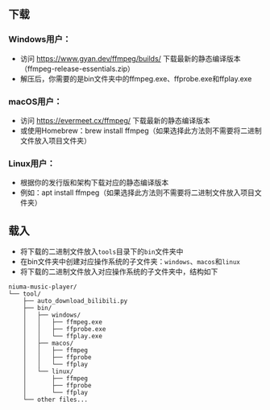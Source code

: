 ## 下载

### Windows用户：

- 访问 https://www.gyan.dev/ffmpeg/builds/ 下载最新的静态编译版本（ffmpeg-release-essentials.zip）
- 解压后，你需要的是bin文件夹中的ffmpeg.exe、ffprobe.exe和ffplay.exe


### macOS用户：

- 访问 https://evermeet.cx/ffmpeg/ 下载最新的静态编译版本
- 或使用Homebrew：brew install ffmpeg（如果选择此方法则不需要将二进制文件放入项目文件夹）


### Linux用户：

- 根据你的发行版和架构下载对应的静态编译版本
- 例如：apt install ffmpeg（如果选择此方法则不需要将二进制文件放入项目文件夹）

## 载入

- 将下载的二进制文件放入`tools`目录下的`bin`文件夹中
- 在bin文件夹中创建对应操作系统的子文件夹：`windows`、`macos`和`linux`
- 将下载的二进制文件放入对应操作系统的子文件夹中，结构如下
```
niuma-music-player/
└── tool/
    ├── auto_download_bilibili.py
    ├── bin/
    │   ├── windows/
    │   │   ├── ffmpeg.exe
    │   │   ├── ffprobe.exe
    │   │   └── ffplay.exe
    │   ├── macos/
    │   │   ├── ffmpeg
    │   │   ├── ffprobe
    │   │   └── ffplay
    │   └── linux/
    │       ├── ffmpeg
    │       ├── ffprobe
    │       └── ffplay
    └── other files...
```
